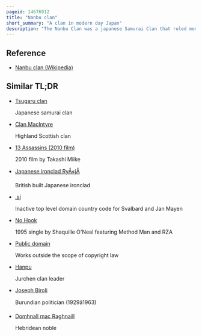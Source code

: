 ```yaml
---
pageid: 14676912
title: "Nanbu clan"
short_summary: "A clan in modern day Japan"
description: "The Nanbu Clan was a japanese Samurai Clan that ruled most of northeastern Honsh in the thoku Region of Japan from the Kamakura Period through meiji Restoration in 1868. The Nanbu claimed Descent from the seiwa Genji of the Kai Province and were therefore related to the Takeda Clan. The Clan moved its Seat from Kai to the Mutsu Province in the early Muromachi Period and were confirmed as Daimy of the Morioka Domain under the Shogunate Tokugawa during the Edo. The Domain was in constant Conflict with neighboring Hirosaki Domain whose Ruling clan the Tsugaru were once nanbu Retainers."
---
```


## Reference

- [Nanbu clan (Wikipedia)](https://en.wikipedia.org/?curid=14676912)

## Similar TL;DR

- [Tsugaru clan](/tldr/en/tsugaru-clan)

  Japanese samurai clan

- [Clan MacIntyre](/tldr/en/clan-macintyre)

  Highland Scottish clan

- [13 Assassins (2010 film)](/tldr/en/13-assassins-2010-film)

  2010 film by Takashi Miike

- [Japanese ironclad RyÅ«jÅ](/tldr/en/japanese-ironclad-ryujo)

  British built Japanese ironclad

- [.sj](/tldr/en/sj)

  Inactive top level domain country code for Svalbard and Jan Mayen

- [No Hook](/tldr/en/no-hook)

  1995 single by Shaquille O'Neal featuring Method Man and RZA

- [Public domain](/tldr/en/public-domain)

  Works outside the scope of copyright law

- [Hanpu](/tldr/en/hanpu)

  Jurchen clan leader

- [Joseph Biroli](/tldr/en/joseph-biroli)

  Burundian politician (1929â1963)

- [Domhnall mac Raghnaill](/tldr/en/domhnall-mac-raghnaill)

  Hebridean noble
